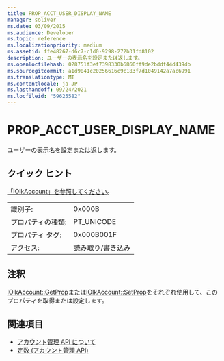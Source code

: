 ```yaml
---
title: PROP_ACCT_USER_DISPLAY_NAME
manager: soliver
ms.date: 03/09/2015
ms.audience: Developer
ms.topic: reference
ms.localizationpriority: medium
ms.assetid: ffe48267-d6c7-c1d0-9298-272b31fd8102
description: ユーザーの表示名を設定または返します。
ms.openlocfilehash: 028751f3ef7398330b6860ff9de2bddf44d439db
ms.sourcegitcommit: a1d9041c20256616c9c183f7d1049142a7ac6991
ms.translationtype: MT
ms.contentlocale: ja-JP
ms.lasthandoff: 09/24/2021
ms.locfileid: "59625582"
---
```

# <a name="prop_acct_user_display_name"></a>PROP_ACCT_USER_DISPLAY_NAME

ユーザーの表示名を設定または返します。
  
## <a name="quick-info"></a>クイック ヒント

[「IOlkAccount」を参照してください](iolkaccount.md)。
  
|||
|:-----|:-----|
|識別子:  <br/> |0x000B  <br/> |
|プロパティの種類:  <br/> |PT_UNICODE  <br/> |
|プロパティ タグ:  <br/> |0x000B001F  <br/> |
|アクセス:  <br/> |読み取り/書き込み  <br/> |
   
## <a name="remarks"></a>注釈

[IOlkAccount::GetProp](iolkaccount-getprop.md)または[IOlkAccount::SetProp](iolkaccount-setprop.md)をそれぞれ使用して、このプロパティを取得または設定します。
  
## <a name="see-also"></a>関連項目

- [アカウント管理 API について](about-the-account-management-api.md)  
- [定数 (アカウント管理 API)](constants-account-management-api.md)

